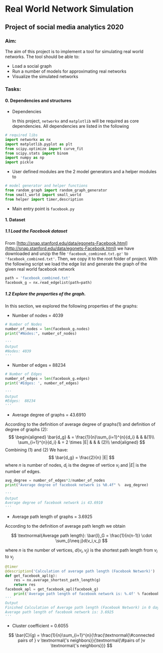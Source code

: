 # Real World Network Simulation

## Project of social media analytics 2020

### Aim:

The aim of this project is to implement a tool for simulating real world networks. The tool should be able to:

- Load a social graph
- Run a number of models for approximating real networks
- Visualize the simulated networks

### Tasks:

#### 0. Dependencies and structures

- Dependencies

    In this project, `networkx` and `matplotlib` will be required as core dependencies. All dependencies are listed in the following

```python
# required libs
import networkx as nx
import matplotlib.pyplot as plt
from scipy.optimize import curve_fit
from scipy.stats import binom
import numpy as np
import pickle
```

- User defined modules are the 2 model generators and a helper modules to 

```python
# model generator and helper functions
from random_graph import random_graph_generator
from small_world import small_world
from helper import timer,description
```

- Main entry point is `facebook.py`

#### 1. Dataset

##### 1.1 Load the Facebook dataset

From [http://snap.stanford.edu/data/egonets-Facebook.html](http://snap.stanford.edu/data/egonets-Facebook.html) we have downloaded and unzip the file `'facebook_combined.txt.gz'` to `'facebook_combined.txt'`. Then, we copy it to the root folder of project. With the following script we load the edge list and generate the graph of the given real world facebook network

```python
path = 'facebook_combined.txt'
facebook_g = nx.read_edgelist(path=path)
```

##### 1.2 Explore the properties of the graph.

In this section, we explored the following properties of the graphs:

- Number of nodes = 4039

```python
# Number of Nodes
number_of_nodes = len(facebook_g.nodes)
print("#Nodes:", number_of_nodes)

'''
Output
#Nodes: 4039
'''
```

- Number of edges = 88234

```python
# Number of Edges
number_of_edges = len(facebook_g.edges)
print('#Edges: ', number_of_edges)

'''
Output
#Edges:  88234
'''
```

- Average degree of graphs = 43.6910

According to the definition of average degree of graphs(1) and definition of degree of graphs (2):
$$
\begin{aligned}    
    \bar{d_g} & = \frac{1}{n}\sum_{i=1}^{n}{d_i} & & &(1)\\
    \sum_{i=1}^{n}{d_i} & = 2 \times |E| & & & (2)\\
\end{aligned}
$$
Combining (1) and (2)
We have:
$$
    \bar{d_g} = \frac{2}{n} |E| 
$$
where $n$ is number of nodes, $d_i$ is the degree of vertice $v_i$ and $|E|$ is the number of edges.

```python
avg_degree = number_of_edges*2/number_of_nodes
print("Average degree of facebook network is %0.4f" %  avg_degree)

'''
Output
Average degree of facebook network is 43.6910
'''
```

- Average path length of graphs = 3.6925

According to the definition of average path length we obtain

$$
\textnormal{Average path length}: \bar{l}_G = \frac{1}{n(n-1)} \cdot \sum_{i\neq j}d(v_i,v_j)
$$

where $n$ is the number of vertices, $d(v_i, v_j)$ is the shortest path length from $v_i$ to $v_j$

```python
@timer
@description('Calculation of average path length (Facebook Network)')
def get_facebook_apl(g):
    res = nx.average_shortest_path_length(g)
    return res
facebook_apl = get_facebook_apl(facebook_g)
    print('Average path length of facebook network is: %.4f' % facebook_apl)
'''
Output
Finished Calculation of Average path length (Facebook Network) in 0 days, 5 minutes and 2.912 seconds
Average path length of facebook network is: 3.6925
'''
```

- Cluster coefficient = 0.6055

$$
\bar{C}(g) = \frac{1}{n}\sum_{i=1}^{n}{\frac{\textnormal{\#connected pairs of } v \textnormal{'s neighbors}}{\textnormal{\#pairs of }v \textnormal{'s neighbors}}}
$$

